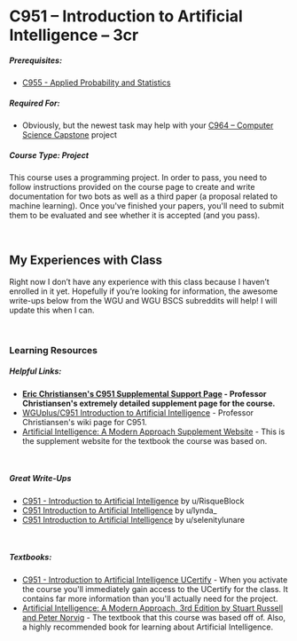 # C951 – Introduction to Artificial Intelligence – 3cr
<h5>Prerequisites:</h5>
<ul>
<li><a href="https://github.com/Krautpaddy/myBSCS-Classes-Notes/blob/main/C955.md">C955 - Applied Probability and Statistics</a></li>
</ul>

<h5>Required For:</h5>
<ul>
<li>Obviously, but the newest task may help with your <a href="https://github.com/Krautpaddy/myBSCS-Classes-Notes/blob/main/C964.md">C964 – Computer Science Capstone</a> project</li>
</ul>

<h5><b>Course Type:</b> Project</h5>
<P>This course uses a programming project. In order to pass, you need to follow instructions provided on the course page to create and write documentation for two bots as well as a third paper (a proposal related to machine learning). Once you've finished your papers, you'll need to submit them to be evaluated and see whether it is accepted (and you pass).</p>

<br />

<h2>My Experiences with Class</h2>
<p>Right now I don’t have any experience with this class because I haven’t enrolled in it yet. Hopefully if you’re looking for information, the awesome write-ups below from the WGU and WGU BSCS subreddits will help! I will update this when I can.</p>

<br />

<h3>Learning Resources</h3>

<h5>Helpful Links:</h5>
<ul>
  <li><b><a href="https://sites.google.com/wgu.edu/eric-christiansen/home/C951?authuser=0">Eric Christiansen's C951 Supplemental Support Page</a> - Professor Christiansen's extremely detailed supplement page for the course.</b></li>
    <li><a href="https://motleybytes.com/w/WGUplus/C951_Introduction_to_Artificial_Intelligence">WGUplus/C951 Introduction to Artificial Intelligence</a> - Professor Christiansen's wiki page for C951.</li>  
  <li><a href="http://aima.cs.berkeley.edu/">Artificial Intelligence: A Modern Approach Supplement Website</a> - This is the supplement website for the textbook the course was based on.</li>
</ul>

<br />

<h5>Great Write-Ups</h5>
<ul>
  <li><a href="https://www.reddit.com/r/WGU_CompSci/comments/bekjci/c951_introduction_to_artificial_intelligence/">C951 - Introduction to Artificial Intelligence</a> by u/RisqueBlock</li>
  <li><a href="https://www.reddit.com/r/WGU_CompSci/comments/cavo7r/c951_introduction_to_artificial_intelligence/">C951 Introduction to Artificial Intelligence</a> by u/lynda_</li>
  <li><a href="https://www.reddit.com/r/WGU_CompSci/comments/c1jz3w/c951_introduction_to_artificial_intelligence/">C951 Introduction to Artificial Intelligence</a> by u/selenitylunare</li>
</ul>

<br />

<h5>Textbooks:</h5>
<ul>
  <li><a href="https://wgu.ucertify.com/?func=load_course&course=WGU-C951&class_code=04f9P ">C951 - Introduction to Artificial Intelligence UCertify</a> - When you activate the course you'll immediately gain access to the UCertify for the class. It contains far more information than you'll actually need for the project.</li>
<li><a href="https://www.pearson.com/us/higher-education/program/Russell-Artificial-Intelligence-A-Modern-Approach-3rd-Edition/PGM156683.html">Artificial Intelligence: A Modern Approach, 3rd Edition by Stuart Russell and Peter Norvig</a> - The textbook that this course was based off of. Also, a highly recommended book for learning about Artificial Intelligence.</li>
</ul>
